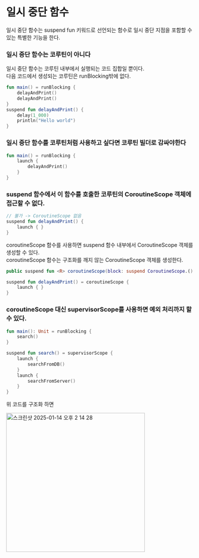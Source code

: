# 일시 중단 함수

일시 중단 함수는 suspend fun 키워드로 선언되는 함수로 일시 중단 지점을 포함할 수 있는 특별한 기능을 한다.

### 일시 중단 함수는 코루틴이 아니다

일시 중단 함수는 코루틴 내부에서 실행되는 코드 집합일 뿐이다.  
다음 코드에서 생성되는 코루틴은 runBlocking밖에 없다.

```kotlin
fun main() = runBlocking {
    delayAndPrint()
    delayAndPrint()
}
suspend fun delayAndPrint() {
    delay(1_000)
    println("Hello world")
}
```

### 일시 중단 함수를 코루틴처럼 사용하고 싶다면 코루틴 빌더로 감싸야한다

```kotlin
fun main() = runBlocking {
    launch {
        delayAndPrint()
    }
}
```

### suspend 함수에서 이 함수를 호출한 코루틴의 CoroutineScope 객체에 접근할 수 없다.

```kotlin
// 불가 -> CoroutineScope 없음
suspend fun delayAndPrint() {
    launch { }
}
```

coroutineScope 함수를 사용하면 suspend 함수 내부에서 CoroutineScope 객체를 생성할 수 있다.    
coroutineScope 함수는 구조화를 깨지 않는 CoroutineScope 객체를 생성한다.

```kotlin
public suspend fun <R> coroutineScope(block: suspend CoroutineScope.() -> R): R
```

```kotlin
suspend fun delayAndPrint() = coroutineScope {
    launch { }
}
```

### coroutineScope 대신 supervisorScope를 사용하면 예외 처리까지 할 수 있다.

```kotlin
fun main(): Unit = runBlocking {
    search()
}

suspend fun search() = supervisorScope {
    launch {
        searchFromDB()
    }
    launch {
        searchFromServer()
    }
}
```

위 코드를 구조화 하면  

<img width="372" alt="스크린샷 2025-01-14 오후 2 14 28" src="https://github.com/user-attachments/assets/1ee83d4c-7bd8-4680-a52a-d6e1b9529b92" />
